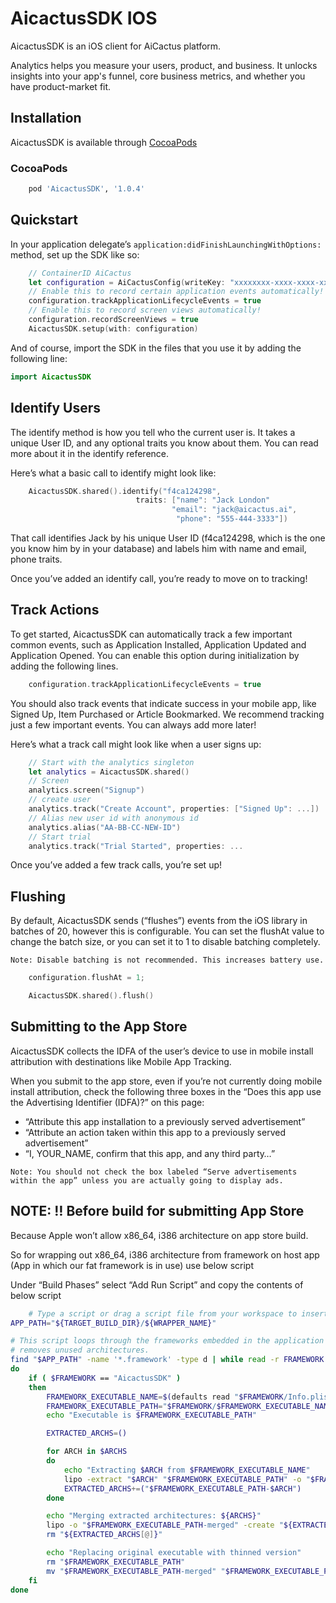 # AicactusSDK IOS

AicactusSDK is an iOS client for AiCactus platform.

Analytics helps you measure your users, product, and business. It unlocks insights into your app's funnel, core business metrics, and whether you have product-market fit.


## Installation

AicactusSDK is available through [CocoaPods](http://cocoapods.org)

### CocoaPods

```ruby
    pod 'AicactusSDK', '1.0.4'
```

## Quickstart

In your application delegate’s `application:didFinishLaunchingWithOptions:` method, set up the SDK like so:

```swift
    // ContainerID AiCactus
    let configuration = AiCactusConfig(writeKey: "xxxxxxxx-xxxx-xxxx-xxxx-xxxxxxxxxxx")
    // Enable this to record certain application events automatically!
    configuration.trackApplicationLifecycleEvents = true
    // Enable this to record screen views automatically!
    configuration.recordScreenViews = true
    AicactusSDK.setup(with: configuration)
```

And of course, import the SDK in the files that you use it by adding the following line:

```swift
import AicactusSDK
```

## Identify Users

The identify method is how you tell who the current user is. It takes a unique User ID, and any optional traits you know about them. You can read more about it in the identify reference.

Here’s what a basic call to identify might look like:

```swift
    AicactusSDK.shared().identify("f4ca124298",
                            traits: ["name": "Jack London"
                                    "email": "jack@aicactus.ai",
                                     "phone": "555-444-3333"])
```

That call identifies Jack by his unique User ID (f4ca124298, which is the one you know him by in your database) and labels him with name and email, phone traits.

Once you’ve added an identify call, you’re ready to move on to tracking!

## Track Actions

To get started, AicactusSDK can automatically track a few important common events, such as Application Installed, Application Updated and Application Opened. You can enable this option during initialization by adding the following lines.

```swift
    configuration.trackApplicationLifecycleEvents = true
```

You should also track events that indicate success in your mobile app, like Signed Up, Item Purchased or Article Bookmarked. We recommend tracking just a few important events. You can always add more later!

Here’s what a track call might look like when a user signs up:

```swift
    // Start with the analytics singleton
    let analytics = AicactusSDK.shared()
    // Screen
    analytics.screen("Signup")
    // create user
    analytics.track("Create Account", properties: ["Signed Up": ...])
    // Alias new user id with anonymous id
    analytics.alias("AA-BB-CC-NEW-ID")
    // Start trial
    analytics.track("Trial Started", properties: ...
```

Once you’ve added a few track calls, you’re set up!



## Flushing
By default, AicactusSDK sends (“flushes”) events from the iOS library in batches of 20, however this is configurable. You can set the flushAt value to change the batch size, or you can set it to 1 to disable batching completely.

```Note: Disable batching is not recommended. This increases battery use.```


```swift
    configuration.flushAt = 1;
```

```swift
    AicactusSDK.shared().flush()
```


## Submitting to the App Store

AicactusSDK collects the IDFA of the user’s device to use in mobile install attribution with destinations like Mobile App Tracking.

When you submit to the app store, even if you’re not currently doing mobile install attribution, check the following three boxes in the “Does this app use the Advertising Identifier (IDFA)?” on this page:

- “Attribute this app installation to a previously served advertisement”
- “Attribute an action taken within this app to a previously served advertisement”
- “I, YOUR_NAME, confirm that this app, and any third party…”

`Note: You should not check the box labeled “Serve advertisements within the app” unless you are actually going to display ads.`

## NOTE: ‼️ Before build for submitting App Store

Because Apple won’t allow x86_64, i386 architecture on app store build.

So for wrapping out x86_64, i386 architecture from framework on host app (App in which our fat framework is in use) use below script

Under “Build Phases” select “Add Run Script” and copy the contents of below script

```bash
    # Type a script or drag a script file from your workspace to insert its path.
APP_PATH="${TARGET_BUILD_DIR}/${WRAPPER_NAME}"

# This script loops through the frameworks embedded in the application and
# removes unused architectures.
find "$APP_PATH" -name '*.framework' -type d | while read -r FRAMEWORK
do
    if ( $FRAMEWORK == "AicactusSDK" )
    then
        FRAMEWORK_EXECUTABLE_NAME=$(defaults read "$FRAMEWORK/Info.plist" CFBundleExecutable)
        FRAMEWORK_EXECUTABLE_PATH="$FRAMEWORK/$FRAMEWORK_EXECUTABLE_NAME"
        echo "Executable is $FRAMEWORK_EXECUTABLE_PATH"

        EXTRACTED_ARCHS=()

        for ARCH in $ARCHS
        do
            echo "Extracting $ARCH from $FRAMEWORK_EXECUTABLE_NAME"
            lipo -extract "$ARCH" "$FRAMEWORK_EXECUTABLE_PATH" -o "$FRAMEWORK_EXECUTABLE_PATH-$ARCH"
            EXTRACTED_ARCHS+=("$FRAMEWORK_EXECUTABLE_PATH-$ARCH")
        done

        echo "Merging extracted architectures: ${ARCHS}"
        lipo -o "$FRAMEWORK_EXECUTABLE_PATH-merged" -create "${EXTRACTED_ARCHS[@]}"
        rm "${EXTRACTED_ARCHS[@]}"

        echo "Replacing original executable with thinned version"
        rm "$FRAMEWORK_EXECUTABLE_PATH"
        mv "$FRAMEWORK_EXECUTABLE_PATH-merged" "$FRAMEWORK_EXECUTABLE_PATH"
    fi
done

```
